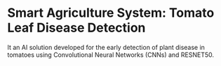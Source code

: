 # Smart Agriculture System: Tomato Leaf Disease Detection 
It an AI solution developed for the early detection of plant disease in tomatoes using Convolutional Neural Networks (CNNs) and RESNET50.
